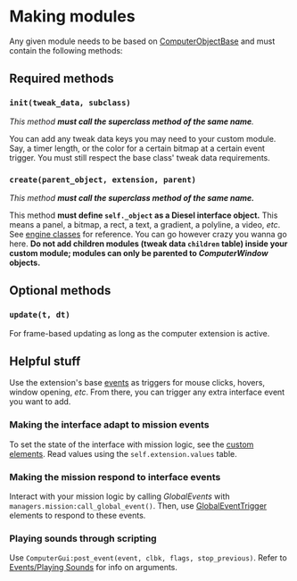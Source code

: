 # Making modules
Any given module needs to be based on [ComputerObjectBase](./classes/ComputerObjectBase.md) and must contain the following methods:

## Required methods
### `init(tweak_data, subclass)`
*This method **must call the superclass method of the same name**.*

You can add any tweak data keys you may need to your custom module. Say, a timer length, or the color for a certain bitmap at a certain event trigger. You must still respect the base class' tweak data requirements.
### `create(parent_object, extension, parent)`
*This method **must call the superclass method of the same name.***

This method **must define `self._object` as a Diesel interface object.** This means a panel, a bitmap, a rect, a text, a gradient, a polyline, a video, *etc*. See [engine classes](https://github.com/Krimzin/pd2-class-members) for reference. You can go however crazy you wanna go here. **Do not add children modules (tweak data `children` table) inside your custom module; modules can only be parented to *ComputerWindow* objects.**
## Optional methods
### `update(t, dt)`
For frame-based updating as long as the computer extension is active.

## Helpful stuff
Use the extension's base [events](../events.md) as triggers for mouse clicks, hovers, window opening, *etc*. From there, you can trigger any extra interface event you want to add. 

### Making the interface adapt to mission events
To set the state of the interface with mission logic, see the [custom elements](../elements.md). Read values using the `self.extension.values` table.

### Making the mission respond to interface events
Interact with your mission logic by calling *GlobalEvents* with `managers.mission:call_global_event()`. Then, use [GlobalEventTrigger](https://wiki.modworkshop.net/books/beardlib-editor-reference/page/mission-elements-wip#bkmrk-globaleventtrigger) elements to respond to these events.

### Playing sounds through scripting
Use `ComputerGui:post_event(event, clbk, flags, stop_previous)`. Refer to [Events/Playing Sounds](../events.md) for info on arguments.